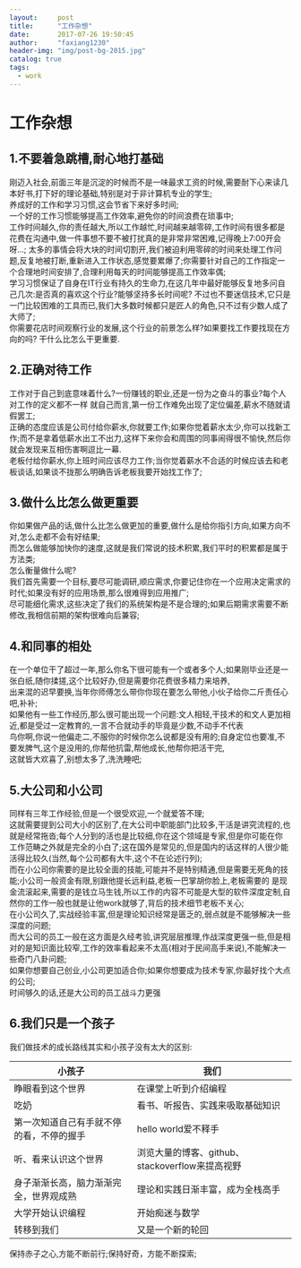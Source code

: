 ```yaml
---
layout:     post
title:      "工作杂想"
date:       2017-07-26 19:50:45
author:     "faxiang1230"
header-img: "img/post-bg-2015.jpg"
catalog: true
tags:
  - work
---
```

# 工作杂想
## 1.不要着急跳槽,耐心地打基础
刚迈入社会,前面三年是沉淀的时候而不是一味最求工资的时候,需要耐下心来读几本好书,打下好的理论基础,特别是对于非计算机专业的学生;  
养成好的工作和学习习惯,这会节省下来好多时间;  
一个好的工作习惯能够提高工作效率,避免你的时间浪费在琐事中;   
工作时间越久,你的责任越大,所以工作越忙,时间越来越零碎,工作时间有很多都是花费在沟通中,做一件事想不要不被打扰真的是非常非常困难,记得晚上7:00开会呀...;
太多的事情会将大块的时间切割开,我们被迫利用零碎的时间来处理工作问题,反复地被打断,重新进入工作状态,感觉要累爆了;你需要针对自己的工作指定一个合理地时间安排了,合理利用每天的时间能够提高工作效率偶;  
学习习惯保证了自身在IT行业有持久的生命力,在这几年中最好能够反复地多问自己几次:是否真的喜欢这个行业?能够坚持多长时间呢?
不过也不要迷信技术,它只是一门比较困难的工具而已,我们大多数时候都只是匠人的角色,只不过有少数人成了大师了;  
你需要花店时间观察行业的发展,这个行业的前景怎么样?如果要找工作要找现在方向的吗?
干什么比怎么干更重要.
## 2.正确对待工作
工作对于自己到底意味着什么?一份赚钱的职业,还是一份为之奋斗的事业?每个人对工作的定义都不一样
就自己而言,第一份工作难免出现了定位偏差,薪水不随就请假罢工;  
正确的态度应该是公司付给你薪水,你就要工作;如果你觉着薪水太少,你可以找新工作;而不是拿着低薪水出工不出力,这样下来你会和周围的同事闹得很不愉快,然后你就会发现来互相伤害啊逗比一幕.  
老板付给你薪水,你上班时间应该尽力工作;当你觉着薪水不合适的时候应该去和老板谈话,如果谈不拢那么明确告诉老板我要开始找工作了;
## 3.做什么比怎么做更重要
你如果做产品的话,做什么比怎么做更加的重要,做什么是给你指引方向,如果方向不对,怎么走都不会有好结果;  
而怎么做能够加快你的速度,这就是我们常说的技术积累,我们平时的积累都是属于方法类;  
怎么衡量做什么呢?  
我们首先需要一个目标,要尽可能调研,顺应需求,你要记住你在一个应用决定需求的时代;如果没有好的应用场景,那么很难得到应用推广;  
尽可能细化需求,这些决定了我们的系统架构是不是合理的;如果后期需求需要不断修改,我相信前期的架构很难向后兼容;  
## 4.和同事的相处
在一个单位干了超过一年,那么你名下很可能有一个或者多个人;如果刚毕业还是一张白纸,随你揉搓,这个比较好办,但是需要你花费很多精力来培养,  
出来混的迟早要换,当年你师傅怎么带你你现在要怎么带他,小伙子给你二斤责任心吧,补补;  
如果他有一些工作经历,那么很可能出现一个问题:文人相轻,干技术的和文人更加相近,都是受过一定教育的,一言不合就动手的毕竟是少数,不动手不代表  
鸟你啊,你说一他偏走二,不服你的时候你怎么说都是没有用的;自身定位也要准,不要发脾气,这个是没用的,你帮他抗雷,帮他成长,他帮你把活干完,  
这就皆大欢喜了,别想太多了,洗洗睡吧;  
## 5.大公司和小公司
同样有三年工作经验,但是一个很受欢迎,一个就爱答不理;  
这就需要提到公司大小的区别了,在大公司中职能部门比较多,干活是讲究流程的,也就是经常拖沓;每个人分到的活也是比较细,你在这个领域是专家,但是你可能在你
工作范畴之外就是完全的小白了;这在国外是常见的,但是国内的话这样的人很少能活得比较久(当然,每个公司都有大牛,这个不在论述行列);  
而在小公司你需要的是比较全面的技能,可能并不是特别精通,但是需要无死角的技能;小公司一般资金有限,别跟他提长远利益,老板一巴掌胡你脸上,老板需要的
是现金流滚起来,需要的是钱立马生钱,所以工作的内容不可能是大型的软件深度定制,自然你的工作一般也就是让他work就够了,背后的技术细节老板不关心;  
在小公司久了,实战经验丰富,但是理论知识经常是匮乏的,弱点就是不能够解决一些深度的问题;  
而大公司的员工一般在这方面是久经考验,讲究层层推理,作战深度更强一些,但是相对的是知识面比较窄,工作的效率看起来不太高(相对于民间高手来说),不能解决一些奇门八卦问题;  
如果你想要自己创业,小公司更加适合你;如果你想要成为技术专家,你最好找个大点的公司;  
时间够久的话,还是大公司的员工战斗力更强

## 6.我们只是一个孩子
我们做技术的成长路线其实和小孩子没有太大的区别:

|小孩子|我们|
|--|--|
|睁眼看到这个世界|在课堂上听到介绍编程|
|吃奶|看书、听报告、实践来吸取基础知识|
|第一次知道自己有手就不停的看，不停的握手|hello world爱不释手|
|听、看来认识这个世界|浏览大量的博客、github、stackoverflow来提高视野|
|身子渐渐长高，脑力渐渐完全，世界观成熟|理论和实践日渐丰富，成为全栈高手|
|大学开始认识编程|开始痴迷与数学|
|转移到我们|又是一个新的轮回|

保持赤子之心,方能不断前行;保持好奇，方能不断探索;
